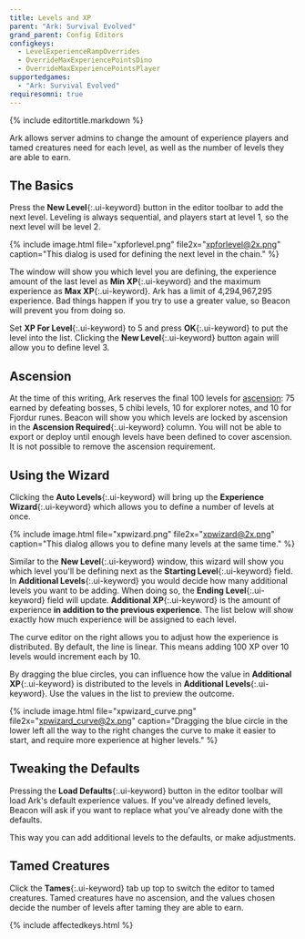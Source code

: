 ```yaml
---
title: Levels and XP
parent: "Ark: Survival Evolved"
grand_parent: Config Editors
configkeys:
  - LevelExperienceRampOverrides
  - OverrideMaxExperiencePointsDino
  - OverrideMaxExperiencePointsPlayer
supportedgames:
  - "Ark: Survival Evolved"
requiresomni: true
---
```

{% include editortitle.markdown %}

Ark allows server admins to change the amount of experience players and tamed creatures need for each level, as well as the number of levels they are able to earn.

## The Basics

Press the **New Level**{:.ui-keyword} button in the editor toolbar to add the next level. Leveling is always sequential, and players start at level 1, so the next level will be level 2.

{% include image.html file="xpforlevel.png" file2x="xpforlevel@2x.png" caption="This dialog is used for defining the next level in the chain." %}

The window will show you which level you are defining, the experience amount of the last level as **Min XP**{:.ui-keyword} and the maximum experience as **Max XP**{:.ui-keyword}. Ark has a limit of 4,294,967,295 experience. Bad things happen if you try to use a greater value, so Beacon will prevent you from doing so.

Set **XP For Level**{:.ui-keyword} to 5 and press **OK**{:.ui-keyword} to put the level into the list. Clicking the **New Level**{:.ui-keyword} button again will allow you to define level 3.

## Ascension

At the time of this writing, Ark reserves the final 100 levels for [ascension](https://ark.wiki.gg/wiki/Ascension): 75 earned by defeating bosses, 5 chibi levels, 10 for explorer notes, and 10 for Fjordur runes. Beacon will show you which levels are locked by ascension in the **Ascension Required**{:.ui-keyword} column. You will not be able to export or deploy until enough levels have been defined to cover ascension. It is not possible to remove the ascension requirement.

## Using the Wizard

Clicking the **Auto Levels**{:.ui-keyword} will bring up the **Experience Wizard**{:.ui-keyword} which allows you to define a number of levels at once.

{% include image.html file="xpwizard.png" file2x="xpwizard@2x.png" caption="This dialog allows you to define many levels at the same time." %}

Similar to the **New Level**{:.ui-keyword} window, this wizard will show you which level you'll be defining next as the **Starting Level**{:.ui-keyword} field. In **Additional Levels**{:.ui-keyword} you would decide how many additional levels you want to be adding. When doing so, the **Ending Level**{:.ui-keyword} field will update. **Additional XP**{:.ui-keyword} is the amount of experience **in addition to the previous experience**. The list below will show exactly how much experience will be assigned to each level.

The curve editor on the right allows you to adjust how the experience is distributed. By default, the line is linear. This means adding 100 XP over 10 levels would increment each by 10.

By dragging the blue circles, you can influence how the value in **Additional XP**{:.ui-keyword} is distributed to the levels in **Additional Levels**{:.ui-keyword}. Use the values in the list to preview the outcome.

{% include image.html file="xpwizard_curve.png" file2x="xpwizard_curve@2x.png" caption="Dragging the blue circle in the lower left all the way to the right changes the curve to make it easier to start, and require more experience at higher levels." %}

## Tweaking the Defaults

Pressing the **Load Defaults**{:.ui-keyword} button in the editor toolbar will load Ark's default experience values. If you've already defined levels, Beacon will ask if you want to replace what you've already done with the defaults.

This way you can add additional levels to the defaults, or make adjustments.

## Tamed Creatures

Click the **Tames**{:.ui-keyword} tab up top to switch the editor to tamed creatures. Tamed creatures have no ascension, and the values chosen decide the number of levels after taming they are able to earn.

{% include affectedkeys.html %}
